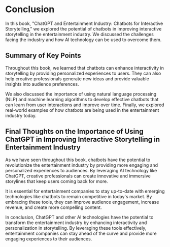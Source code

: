 Conclusion
==========

In this book, "ChatGPT and Entertainment Industry: Chatbots for Interactive Storytelling," we explored the potential of chatbots in improving interactive storytelling in the entertainment industry. We discussed the challenges facing the industry and how AI technology can be used to overcome them.

Summary of Key Points
---------------------

Throughout this book, we learned that chatbots can enhance interactivity in storytelling by providing personalized experiences to users. They can also help creative professionals generate new ideas and provide valuable insights into audience preferences.

We also discussed the importance of using natural language processing (NLP) and machine learning algorithms to develop effective chatbots that can learn from user interactions and improve over time. Finally, we explored real-world examples of how chatbots are being used in the entertainment industry today.

Final Thoughts on the Importance of Using ChatGPT in Improving Interactive Storytelling in Entertainment Industry
-----------------------------------------------------------------------------------------------------------------

As we have seen throughout this book, chatbots have the potential to revolutionize the entertainment industry by providing more engaging and personalized experiences to audiences. By leveraging AI technology like ChatGPT, creative professionals can create innovative and immersive storylines that keep users coming back for more.

It is essential for entertainment companies to stay up-to-date with emerging technologies like chatbots to remain competitive in today's market. By embracing these tools, they can improve audience engagement, increase revenue, and create more compelling content.

In conclusion, ChatGPT and other AI technologies have the potential to transform the entertainment industry by enhancing interactivity and personalization in storytelling. By leveraging these tools effectively, entertainment companies can stay ahead of the curve and provide more engaging experiences to their audiences.
